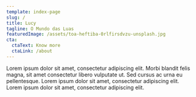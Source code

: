 ```yaml
---
template: index-page
slug: /
title: Lucy
tagline: O Mundo das Luas
featuredImage: /assets/toa-heftiba-0rlfirsdvzu-unsplash.jpg
cta:
  ctaText: Know more
  ctaLink: /about
---
```

Lorem ipsum dolor sit amet, consectetur adipiscing elit. Morbi blandit felis magna, sit amet consectetur libero vulputate ut. Sed cursus ac urna eu pellentesque. Lorem ipsum dolor sit amet, consectetur adipiscing elit. Lorem ipsum dolor sit amet, consectetur adipiscing elit. 